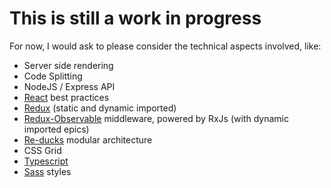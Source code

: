 # This is still a work in progress

For now, I would ask to please consider the technical aspects involved, like:

* Server side rendering
* Code Splitting
* NodeJS / Express API
* [React](https://reactjs.org/) best practices
* [Redux](https://redux.js.org/) (static and dynamic imported)
* [Redux-Observable](https://redux-observable.js.org/) middleware, powered by RxJs (with dynamic imported epics)
* [Re-ducks](https://github.com/alexnm/re-ducks) modular architecture
* CSS Grid
* [Typescript](https://www.typescriptlang.org)
* [Sass](https://sass-lang.com) styles